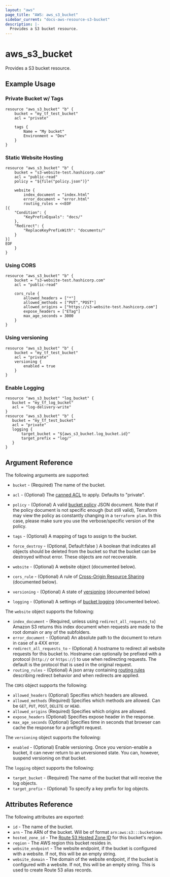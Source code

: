 ```yaml
---
layout: "aws"
page_title: "AWS: aws_s3_bucket"
sidebar_current: "docs-aws-resource-s3-bucket"
description: |-
  Provides a S3 bucket resource.
---
```


# aws\_s3\_bucket

Provides a S3 bucket resource.

## Example Usage

### Private Bucket w/ Tags

```
resource "aws_s3_bucket" "b" {
    bucket = "my_tf_test_bucket"
    acl = "private"

    tags {
        Name = "My bucket"
        Environment = "Dev"
    }
}
```

### Static Website Hosting

```
resource "aws_s3_bucket" "b" {
    bucket = "s3-website-test.hashicorp.com"
    acl = "public-read"
    policy = "${file("policy.json")}"

    website {
        index_document = "index.html"
        error_document = "error.html"
        routing_rules = <<EOF
[{
    "Condition": {
        "KeyPrefixEquals": "docs/"
    },
    "Redirect": {
        "ReplaceKeyPrefixWith": "documents/"
    }
}]
EOF
    }
}
```

### Using CORS

```
resource "aws_s3_bucket" "b" {
    bucket = "s3-website-test.hashicorp.com"
    acl = "public-read"

    cors_rule {
        allowed_headers = ["*"]
        allowed_methods = ["PUT","POST"]
        allowed_origins = ["https://s3-website-test.hashicorp.com"]
        expose_headers = ["ETag"]
        max_age_seconds = 3000
    }
}
```

### Using versioning

```
resource "aws_s3_bucket" "b" {
    bucket = "my_tf_test_bucket"
    acl = "private"
    versioning {
        enabled = true
    }
}
```

### Enable Logging

```
resource "aws_s3_bucket" "log_bucket" {
   bucket = "my_tf_log_bucket"
   acl = "log-delivery-write"
}
resource "aws_s3_bucket" "b" {
   bucket = "my_tf_test_bucket"
   acl = "private"
   logging {
	   target_bucket = "${aws_s3_bucket.log_bucket.id}"
	   target_prefix = "log/"
   }
}
```

## Argument Reference

The following arguments are supported:

* `bucket` - (Required) The name of the bucket.
* `acl` - (Optional) The [canned ACL](https://docs.aws.amazon.com/AmazonS3/latest/dev/acl-overview.html#canned-acl) to apply. Defaults to "private".
* `policy` - (Optional) A valid [bucket policy](https://docs.aws.amazon.com/AmazonS3/latest/dev/example-bucket-policies.html) JSON document. Note that if the policy document is not specific enough (but still valid), Terraform may view the policy as constantly changing in a `terraform plan`. In this case, please make sure you use the verbose/specific version of the policy.

* `tags` - (Optional) A mapping of tags to assign to the bucket.
* `force_destroy` - (Optional, Default:false ) A boolean that indicates all objects should be deleted from the bucket so that the bucket can be destroyed without error. These objects are *not* recoverable.
* `website` - (Optional) A website object (documented below).
* `cors_rule` - (Optional) A rule of [Cross-Origin Resource Sharing](https://docs.aws.amazon.com/AmazonS3/latest/dev/cors.html) (documented below).
* `versioning` - (Optional) A state of [versioning](https://docs.aws.amazon.com/AmazonS3/latest/dev/Versioning.html) (documented below)
* `logging` - (Optional) A settings of [bucket logging](https://docs.aws.amazon.com/AmazonS3/latest/UG/ManagingBucketLogging.html) (documented below).

The `website` object supports the following:

* `index_document` - (Required, unless using `redirect_all_requests_to`) Amazon S3 returns this index document when requests are made to the root domain or any of the subfolders.
* `error_document` - (Optional) An absolute path to the document to return in case of a 4XX error.
* `redirect_all_requests_to` - (Optional) A hostname to redirect all website requests for this bucket to. Hostname can optionally be prefixed with a protocol (`http://` or `https://`) to use when redirecting requests. The default is the protocol that is used in the original request.
* `routing_rules` - (Optional) A json array containing [routing rules](https://docs.aws.amazon.com/AWSCloudFormation/latest/UserGuide/aws-properties-s3-websiteconfiguration-routingrules.html)
describing redirect behavior and when redirects are applied.

The `CORS` object supports the following:

* `allowed_headers` (Optional) Specifies which headers are allowed.
* `allowed_methods` (Required) Specifies which methods are allowed. Can be `GET`, `PUT`, `POST`, `DELETE` or `HEAD`.
* `allowed_origins` (Required) Specifies which origins are allowed.
* `expose_headers` (Optional) Specifies expose header in the response.
* `max_age_seconds` (Optional) Specifies time in seconds that browser can cache the response for a preflight request.

The `versioning` object supports the following:

* `enabled` - (Optional) Enable versioning. Once you version-enable a bucket, it can never return to an unversioned state. You can, however, suspend versioning on that bucket.

The `logging` object supports the following:

* `target_bucket` - (Required) The name of the bucket that will receive the log objects.
* `target_prefix` - (Optional) To specify a key prefix for log objects.

## Attributes Reference

The following attributes are exported:

* `id` - The name of the bucket.
* `arn` - The ARN of the bucket. Will be of format `arn:aws:s3:::bucketname`
* `hosted_zone_id` - The [Route 53 Hosted Zone ID](https://docs.aws.amazon.com/general/latest/gr/rande.html#s3_website_region_endpoints) for this bucket's region.
* `region` - The AWS region this bucket resides in.
* `website_endpoint` - The website endpoint, if the bucket is configured with a website. If not, this will be an empty string.
* `website_domain` - The domain of the website endpoint, if the bucket is configured with a website. If not, this will be an empty string. This is used to create Route 53 alias records.
